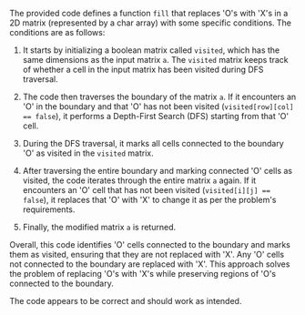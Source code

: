 The provided code defines a function `fill` that replaces 'O's with 'X's in a 2D matrix (represented by a char array) with some specific conditions. The conditions are as follows:

1. It starts by initializing a boolean matrix called `visited`, which has the same dimensions as the input matrix `a`. The `visited` matrix keeps track of whether a cell in the input matrix has been visited during DFS traversal.

2. The code then traverses the boundary of the matrix `a`. If it encounters an 'O' in the boundary and that 'O' has not been visited (`visited[row][col] == false`), it performs a Depth-First Search (DFS) starting from that 'O' cell.

3. During the DFS traversal, it marks all cells connected to the boundary 'O' as visited in the `visited` matrix.

4. After traversing the entire boundary and marking connected 'O' cells as visited, the code iterates through the entire matrix `a` again. If it encounters an 'O' cell that has not been visited (`visited[i][j] == false`), it replaces that 'O' with 'X' to change it as per the problem's requirements.

5. Finally, the modified matrix `a` is returned.

Overall, this code identifies 'O' cells connected to the boundary and marks them as visited, ensuring that they are not replaced with 'X'. Any 'O' cells not connected to the boundary are replaced with 'X'. This approach solves the problem of replacing 'O's with 'X's while preserving regions of 'O's connected to the boundary.

The code appears to be correct and should work as intended.